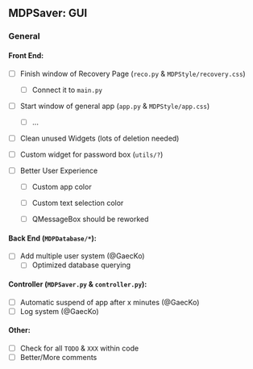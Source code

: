## MDPSaver: GUI

### General
#### Front End:
* [ ] Finish window of Recovery Page (`reco.py` & `MDPStyle/recovery.css`)
    * [ ] Connect it to `main.py`

* [ ] Start window of general app (`app.py` & `MDPStyle/app.css`) 
    * [ ] ...

* [ ] Clean unused Widgets (lots of deletion needed)

* [ ] Custom widget for password box (`utils/?`)

* [ ] Better User Experience
    * [ ] Custom app color
    * [ ] Custom text selection color
    * [ ] QMessageBox should be reworked


#### Back End (`MDPDatabase/*`):
* [ ] Add multiple user system (@GaecKo)
    * [  ] Optimized database querying 

#### Controller (`MDPSaver.py` & `controller.py`):
* [ ] Automatic suspend of app after x minutes (@GaecKo)
* [ ] Log system (@GaecKo)

#### Other:
* [ ] Check for all `TODO` & `XXX` within code
* [ ] Better/More comments 